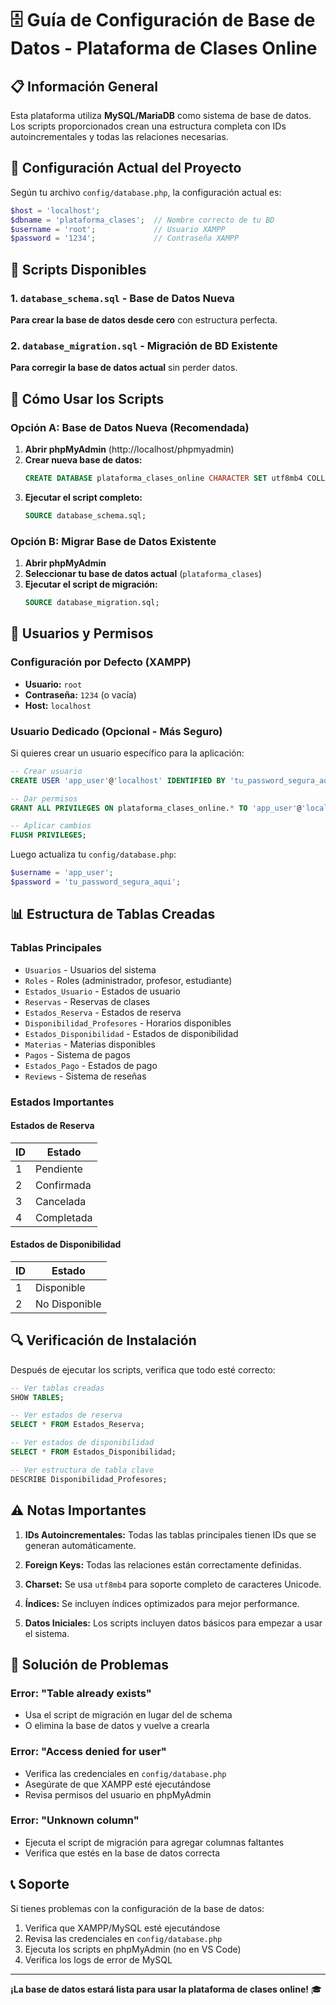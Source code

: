 # 🗄️ Guía de Configuración de Base de Datos - Plataforma de Clases Online

## 📋 Información General

Esta plataforma utiliza **MySQL/MariaDB** como sistema de base de datos. Los scripts proporcionados crean una estructura completa con IDs autoincrementales y todas las relaciones necesarias.

## 🔧 Configuración Actual del Proyecto

Según tu archivo `config/database.php`, la configuración actual es:

```php
$host = 'localhost';
$dbname = 'plataforma_clases';  // Nombre correcto de tu BD
$username = 'root';             // Usuario XAMPP
$password = '1234';             // Contraseña XAMPP
```

## 📄 Scripts Disponibles

### 1. `database_schema.sql` - Base de Datos Nueva
**Para crear la base de datos desde cero** con estructura perfecta.

### 2. `database_migration.sql` - Migración de BD Existente
**Para corregir la base de datos actual** sin perder datos.

## 🚀 Cómo Usar los Scripts

### Opción A: Base de Datos Nueva (Recomendada)

1. **Abrir phpMyAdmin** (http://localhost/phpmyadmin)
2. **Crear nueva base de datos:**
   ```sql
   CREATE DATABASE plataforma_clases_online CHARACTER SET utf8mb4 COLLATE utf8mb4_unicode_ci;
   ```
3. **Ejecutar el script completo:**
   ```sql
   SOURCE database_schema.sql;
   ```

### Opción B: Migrar Base de Datos Existente

1. **Abrir phpMyAdmin**
2. **Seleccionar tu base de datos actual** (`plataforma_clases`)
3. **Ejecutar el script de migración:**
   ```sql
   SOURCE database_migration.sql;
   ```

## 👤 Usuarios y Permisos

### Configuración por Defecto (XAMPP)
- **Usuario:** `root`
- **Contraseña:** `1234` (o vacía)
- **Host:** `localhost`

### Usuario Dedicado (Opcional - Más Seguro)
Si quieres crear un usuario específico para la aplicación:

```sql
-- Crear usuario
CREATE USER 'app_user'@'localhost' IDENTIFIED BY 'tu_password_segura_aqui';

-- Dar permisos
GRANT ALL PRIVILEGES ON plataforma_clases_online.* TO 'app_user'@'localhost';

-- Aplicar cambios
FLUSH PRIVILEGES;
```

Luego actualiza tu `config/database.php`:
```php
$username = 'app_user';
$password = 'tu_password_segura_aqui';
```

## 📊 Estructura de Tablas Creadas

### Tablas Principales
- `Usuarios` - Usuarios del sistema
- `Roles` - Roles (administrador, profesor, estudiante)
- `Estados_Usuario` - Estados de usuario
- `Reservas` - Reservas de clases
- `Estados_Reserva` - Estados de reserva
- `Disponibilidad_Profesores` - Horarios disponibles
- `Estados_Disponibilidad` - Estados de disponibilidad
- `Materias` - Materias disponibles
- `Pagos` - Sistema de pagos
- `Estados_Pago` - Estados de pago
- `Reviews` - Sistema de reseñas

### Estados Importantes

#### Estados de Reserva
| ID | Estado |
|----|--------|
| 1 | Pendiente |
| 2 | Confirmada |
| 3 | Cancelada |
| 4 | Completada |

#### Estados de Disponibilidad
| ID | Estado |
|----|--------|
| 1 | Disponible |
| 2 | No Disponible |

## 🔍 Verificación de Instalación

Después de ejecutar los scripts, verifica que todo esté correcto:

```sql
-- Ver tablas creadas
SHOW TABLES;

-- Ver estados de reserva
SELECT * FROM Estados_Reserva;

-- Ver estados de disponibilidad
SELECT * FROM Estados_Disponibilidad;

-- Ver estructura de tabla clave
DESCRIBE Disponibilidad_Profesores;
```

## ⚠️ Notas Importantes

1. **IDs Autoincrementales:** Todas las tablas principales tienen IDs que se generan automáticamente.

2. **Foreign Keys:** Todas las relaciones están correctamente definidas.

3. **Charset:** Se usa `utf8mb4` para soporte completo de caracteres Unicode.

4. **Índices:** Se incluyen índices optimizados para mejor performance.

5. **Datos Iniciales:** Los scripts incluyen datos básicos para empezar a usar el sistema.

## 🐛 Solución de Problemas

### Error: "Table already exists"
- Usa el script de migración en lugar del de schema
- O elimina la base de datos y vuelve a crearla

### Error: "Access denied for user"
- Verifica las credenciales en `config/database.php`
- Asegúrate de que XAMPP esté ejecutándose
- Revisa permisos del usuario en phpMyAdmin

### Error: "Unknown column"
- Ejecuta el script de migración para agregar columnas faltantes
- Verifica que estés en la base de datos correcta

## 📞 Soporte

Si tienes problemas con la configuración de la base de datos:

1. Verifica que XAMPP/MySQL esté ejecutándose
2. Revisa las credenciales en `config/database.php`
3. Ejecuta los scripts en phpMyAdmin (no en VS Code)
4. Verifica los logs de error de MySQL

---

**¡La base de datos estará lista para usar la plataforma de clases online!** 🎓